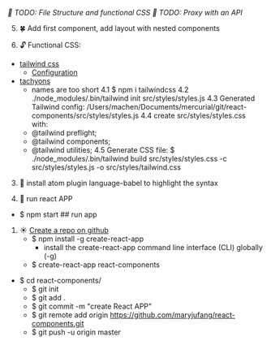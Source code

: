 *:crystal_ball: TODO: File Structure and functional CSS*
*:crystal_ball: TODO: Proxy with an API*

5. :four_leaf_clover: Add first component, add layout with nested components

4. :unlock: Functional CSS:
  - [tailwind css](https://tailwindcss.com/docs/installation/)
    - [Configuration](https://tailwindcss.com/docs/configuration)
  - [tachyons](http://tachyons.io/#style)
    - names are too short
  4.1 $ npm i tailwindcss
  4.2 ./node_modules/.bin/tailwind init src/styles/styles.js
  4.3 Generated Tailwind config: /Users/machen/Documents/mercurial/git/react-components/src/styles/styles.js
  4.4 create src/styles/styles.css with:
    - \@tailwind preflight;
    - \@tailwind components;
    - \@tailwind utilities;
  4.5 Generate CSS file: $ ./node_modules/.bin/tailwind build src/styles/styles.css  -c src/styles/styles.js  -o src/styles/tailwind.css

3. :high_brightness: install atom plugin language-babel to highlight the syntax

2. :rose: run react APP
  - $ npm start    ## run app

1. :sunny: [Create a repo on github](https://www.codecademy.com/articles/how-to-create-a-react-app)
	- $ npm install -g create-react-app
	  - install the create-react-app command line interface (CLI) globally (-g)
	- $ create-react-app react-components
  - $ cd react-components/
	- $ git init
	- $ git add .
	- $ git commit -m "create React APP"
	- $ git remote add origin https://github.com/maryjufang/react-components.git
	- $ git push -u origin master
